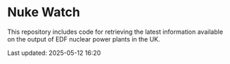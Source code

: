 # Nuke Watch

This repository includes code for retrieving the latest information available on the output of EDF nuclear power plants in the UK.

Last updated: 2025-05-12 16:20